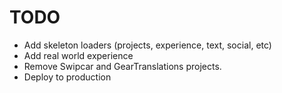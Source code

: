 # TODO

- Add skeleton loaders (projects, experience, text, social, etc)
- Add real world experience
- Remove Swipcar and GearTranslations projects.
- Deploy to production
